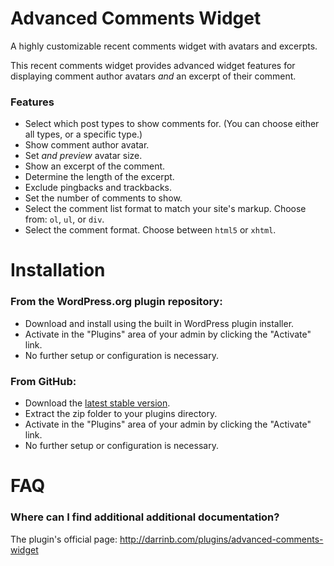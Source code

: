 # Advanced Comments Widget

A highly customizable recent comments widget with avatars and excerpts.

This recent comments widget provides advanced widget features for displaying comment author avatars _and_ an excerpt of their comment.

### Features

* Select which post types to show comments for.  (You can choose either all types, or a specific type.) 
* Show comment author avatar.
* Set _and preview_ avatar size.
* Show an excerpt of the comment.
* Determine the length of the excerpt.
* Exclude pingbacks and trackbacks.
* Set the number of comments to show.
* Select the comment list format to match your site's markup.  Choose from: `ol`, `ul`, or `div`.
* Select the comment format. Choose between `html5` or `xhtml`.


# Installation

### From the WordPress.org plugin repository:

* Download and install using the built in WordPress plugin installer.
* Activate in the "Plugins" area of your admin by clicking the "Activate" link.
* No further setup or configuration is necessary.

### From GitHub:

* Download the [latest stable version](https://github.com/dboutote/Advanced-Comments-Widget/archive/master.zip).
* Extract the zip folder to your plugins directory.
* Activate in the "Plugins" area of your admin by clicking the "Activate" link.
* No further setup or configuration is necessary.


# FAQ

### Where can I find additional additional documentation?

The plugin's official page: http://darrinb.com/plugins/advanced-comments-widget